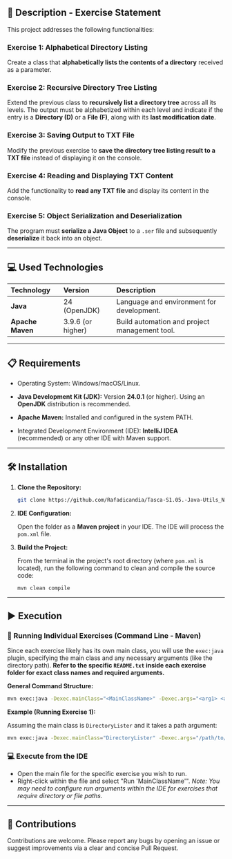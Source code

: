 
## 📄 Description - Exercise Statement

This project addresses the following functionalities:

### Exercise 1: Alphabetical Directory Listing

Create a class that **alphabetically lists the contents of a directory** received as a parameter.

### Exercise 2: Recursive Directory Tree Listing

Extend the previous class to **recursively list a directory tree** across all its levels. The output must be alphabetized within each level and indicate if the entry is a **Directory (D)** or a **File (F)**, along with its **last modification date**.

### Exercise 3: Saving Output to TXT File

Modify the previous exercise to **save the directory tree listing result to a TXT file** instead of displaying it on the console.

### Exercise 4: Reading and Displaying TXT Content

Add the functionality to **read any TXT file** and display its content in the console.

### Exercise 5: Object Serialization and Deserialization

The program must **serialize a Java Object** to a `.ser` file and subsequently **deserialize** it back into an object.

-----

## 💻 Used Technologies

| Technology | Version | Description |
| :--- | :--- | :--- |
| **Java** | 24 (OpenJDK) | Language and environment for development. |
| **Apache Maven** | 3.9.6 (or higher) | Build automation and project management tool. |

-----

## 📋 Requirements

- Operating System: Windows/macOS/Linux.

- **Java Development Kit (JDK):** Version **24.0.1** (or higher). Using an **OpenJDK** distribution is recommended.

- **Apache Maven:** Installed and configured in the system PATH.

- Integrated Development Environment (IDE): **IntelliJ IDEA** (recommended) or any other IDE with Maven support.

-----

## 🛠️ Installation

1.  **Clone the Repository:**

    ```bash
    git clone https://github.com/Rafadicandia/Tasca-S1.05.-Java-Utils_Nivell1.git
    ```

2.  **IDE Configuration:**

    Open the folder as a **Maven project** in your IDE. The IDE will process the `pom.xml` file.

3.  **Build the Project:**

    From the terminal in the project's root directory (where `pom.xml` is located), run the following command to clean and compile the source code:

    ```bash
    mvn clean compile
    ```

-----

## ▶️ Execution

### 🚀 Running Individual Exercises (Command Line - Maven)

Since each exercise likely has its own main class, you will use the `exec:java` plugin, specifying the main class and any necessary arguments (like the directory path). **Refer to the specific `README.txt` inside each exercise folder for exact class names and required arguments.**

**General Command Structure:**

```bash
mvn exec:java -Dexec.mainClass="<MainClassName>" -Dexec.args="<arg1> <arg2>..."
```

**Example (Running Exercise 1):**

Assuming the main class is `DirectoryLister` and it takes a path argument:

```bash
mvn exec:java -Dexec.mainClass="DirectoryLister" -Dexec.args="/path/to/directory"
```

### 💻 Execute from the IDE

- Open the main file for the specific exercise you wish to run.
- Right-click within the file and select "Run 'MainClassName'". *Note: You may need to configure run arguments within the IDE for exercises that require directory or file paths.*

-----

## 🤝 Contributions

Contributions are welcome. Please report any bugs by opening an issue or suggest improvements via a clear and concise Pull Request.